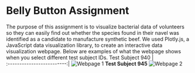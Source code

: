 # Belly Button Assignment
The purpose of this assignment is to visualize bacterial data of volunteers so they can easily find out whether the species found in their navel was identified as a candidate to manufacture synthetic beef. We used Plotly.js, a JavaScript data visualization library, to create an interactive data visualization webpage. Below are examples of what the webpage shows when you select different test subject IDs. 
Test Subject 940   |         
:-------------------------:|
![Webpage 1](https://user-images.githubusercontent.com/111667387/203681433-d7841ae0-8b2a-4240-9824-6e00d1881bb0.jpg)
**Test Subject 945**  ![Webpage 2](https://user-images.githubusercontent.com/111667387/203679743-9ae60dce-ca94-46c2-b4d5-180462c9a1a0.png)

 
